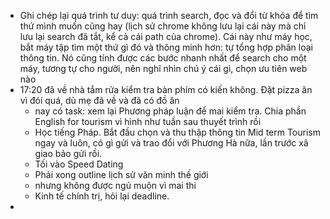 - Ghi chép lại quá trình tư duy: quá trình search, đọc và đổi từ khóa để tìm thứ mình muốn cũng hay (lịch sử chrome không lưu lại cái này mà chỉ lưu lại search đã tắt, kể cả cái path của chrome). Cái này như máy học, bắt máy tập tìm một thứ gì đó và thông minh hơn: tự tổng hợp phân loại thông tin. Nó cũng tính được các bước nhanh nhất để search cho một máy, tương tự cho người, nên nghĩ nhìn chú ý cái gì, chọn ưu tiên web nào
- 17:20 đã về nhà tắm rửa kiểm tra bàn phím có kiến không. Đặt pizza ăn vì đói quá, dù mẹ đã về và đã có đồ ăn
	- nay có task: xem lại Phương pháp luận để mai kiểm tra. Chia phần English for tourism vì hình như tuần sau thuyết trình rồi
	- Học tiếng Pháp. Bắt đầu chọn và thu thập thông tin Mid term Tourism ngay và luôn, có gì gửi và trao đổi với Phương Hà nữa, lần trước xã giao bảo gửi rồi.
	- Tối vào Speed Dating
	- Phải xong outline lịch sử văn minh thế giới
	- nhưng không được ngủ muộn vì mai thi
	- Kinh tế chính trị, hỏi lại deadline.
-